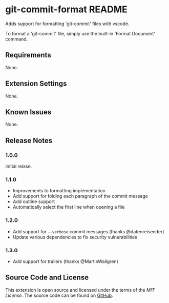 # git-commit-format README

Adds support for formatting 'git-commit' files with vscode. 

To format a 'git-commit' file, simply use the built-in 'Format Document' command. 

## Requirements

None. 

## Extension Settings

None. 

## Known Issues

None. 

## Release Notes

### 1.0.0

Initial relase. 

### 1.1.0

- Improvements to formatting implementation
- Add support for folding each paragraph of the commit message
- Add outline support
- Automatically select the first line when opening a file

### 1.2.0

- Add support for `--verbose` commit messages (thanks @datenreisender)
- Update various dependencies to fix security vulnerabilities

### 1.3.0

- Add support for trailers (thanks @MartinWallgren)

## Source Code and License

This extension is open source and licensed under the terms of the *MIT License*.
The source code can be found on [GitHub](https://github.com/tkw1536/git-commit-format).